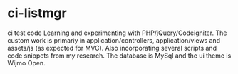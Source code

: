 ci-listmgr
==========

ci test code
Learning and experimenting with PHP/jQuery/Codeigniter. The custom work is primariy in application/controllers, application/views and assets/js (as expected for MVC). Also incorporating several scripts and code snippets from my research. The database is MySql and the ui theme is Wijmo Open.
